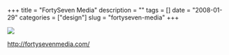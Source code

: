 +++
title = "FortySeven Media"
description = ""
tags = []
date = "2008-01-29"
categories = ["design"]
slug = "fortyseven-media"
+++


 

  <div id="screens-thumbs" class="clearfix">
    <div class="txt-center" id="design-submission"><a href="http://fortysevenmedia.com/"><img id='bluga-thumbnail-1051' class='bluga-thumbnail large' src='/media/bluga/
wt47f281d8cd1dd_0.jpg'/></a></div>  
  </div>   
<p><a href="http://fortysevenmedia.com/">http://fortysevenmedia.com/</a></p>




